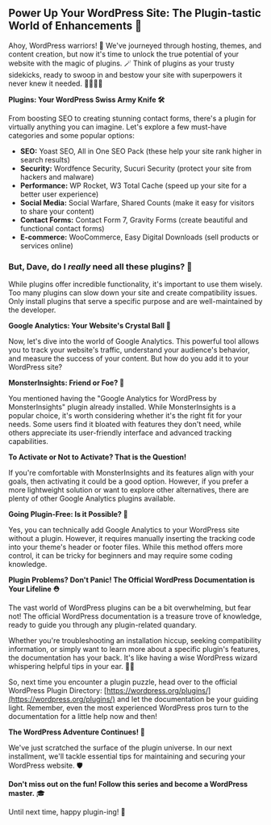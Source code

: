 ## Power Up Your WordPress Site: The Plugin-tastic World of Enhancements 🚀

Ahoy, WordPress warriors! 👋 We've journeyed through hosting, themes, and content creation, but now it's time to unlock the true potential of your website with the magic of plugins. 🪄 Think of plugins as your trusty sidekicks, ready to swoop in and bestow your site with superpowers it never knew it needed. 🦸‍♀️🦸‍♂️ 

**Plugins: Your WordPress Swiss Army Knife 🛠️**

From boosting SEO to creating stunning contact forms, there's a plugin for virtually anything you can imagine. Let's explore a few must-have categories and some popular options:

* **SEO:** Yoast SEO, All in One SEO Pack (these help your site rank higher in search results)
* **Security:** Wordfence Security, Sucuri Security (protect your site from hackers and malware)
* **Performance:** WP Rocket, W3 Total Cache (speed up your site for a better user experience)
* **Social Media:** Social Warfare, Shared Counts (make it easy for visitors to share your content)
* **Contact Forms:** Contact Form 7, Gravity Forms (create beautiful and functional contact forms)
* **E-commerce:** WooCommerce, Easy Digital Downloads (sell products or services online)

### But, Dave, do I *really* need all these plugins? 🤔

While plugins offer incredible functionality, it's important to use them wisely. Too many plugins can slow down your site and create compatibility issues. Only install plugins that serve a specific purpose and are well-maintained by the developer.

**Google Analytics: Your Website's Crystal Ball 🔮**

Now, let's dive into the world of Google Analytics. This powerful tool allows you to track your website's traffic, understand your audience's behavior, and measure the success of your content. But how do you add it to your WordPress site? 

**MonsterInsights: Friend or Foe? 🤔**

You mentioned having the "Google Analytics for WordPress by MonsterInsights" plugin already installed. While MonsterInsights is a popular choice, it's worth considering whether it's the right fit for your needs. Some users find it bloated with features they don't need, while others appreciate its user-friendly interface and advanced tracking capabilities. 

**To Activate or Not to Activate? That is the Question!**

If you're comfortable with MonsterInsights and its features align with your goals, then activating it could be a good option. However, if you prefer a more lightweight solution or want to explore other alternatives, there are plenty of other Google Analytics plugins available.

**Going Plugin-Free: Is it Possible? 🤔**

Yes, you can technically add Google Analytics to your WordPress site without a plugin. However, it requires manually inserting the tracking code into your theme's header or footer files. While this method offers more control, it can be tricky for beginners and may require some coding knowledge.

**Plugin Problems? Don't Panic! The Official WordPress Documentation is Your Lifeline ⛑️**

The vast world of WordPress plugins can be a bit overwhelming, but fear not!  The official WordPress documentation is a treasure trove of knowledge, ready to guide you through any plugin-related quandary. 

Whether you're troubleshooting an installation hiccup, seeking compatibility information, or simply want to learn more about a specific plugin's features, the documentation has your back.  It's like having a wise WordPress wizard whispering helpful tips in your ear. 🧙‍♂️

So, next time you encounter a plugin puzzle, head over to the official WordPress Plugin Directory: [https://wordpress.org/plugins/](https://wordpress.org/plugins/) and let the documentation be your guiding light.  Remember, even the most experienced WordPress pros turn to the documentation for a little help now and then! 

**The WordPress Adventure Continues! 🧭**

We've just scratched the surface of the plugin universe. In our next installment, we'll tackle essential tips for maintaining and securing your WordPress website. 🛡️

**Don't miss out on the fun! Follow this series and become a WordPress master.** 🎓

Until next time, happy plugin-ing! 🎉 
